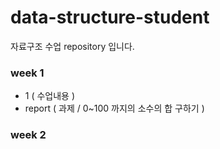 # data-structure-student

자료구조 수업 repository 입니다.

### week 1

- 1 ( 수업내용 )
- report ( 과제 / 0~100 까지의 소수의 합 구하기 )

### week 2
